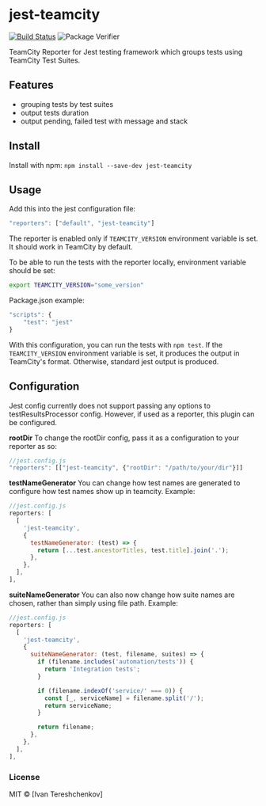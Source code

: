 # jest-teamcity

[![Build Status](https://travis-ci.org/itereshchenkov/jest-teamcity.svg?branch=master)](https://travis-ci.org/itereshchenkov/jest-teamcity)
![Package Verifier](https://github.com/itereshchenkov/jest-teamcity/workflows/Package%20Verifier/badge.svg)

TeamCity Reporter for Jest testing framework which groups tests using TeamCity Test Suites.

## Features

* grouping tests by test suites
* output tests duration
* output pending, failed test with message and stack

## Install
Install with npm: `npm install --save-dev jest-teamcity`

## Usage

Add this into the jest configuration file:
```javascript
"reporters": ["default", "jest-teamcity"]
```

The reporter is enabled only if `TEAMCITY_VERSION` environment variable is set. It should work in TeamCity by default.

To be able to run the tests with the reporter locally, environment variable should be set:

```bash
export TEAMCITY_VERSION="some_version"
```

Package.json example:
```javascript
"scripts": {
    "test": "jest"
}
```

With this configuration, you can run the tests with `npm test`. If the `TEAMCITY_VERSION` environment variable is set, it produces the output in TeamCity's format. Otherwise, standard jest output is produced.

## Configuration

Jest config currently does not support passing any options to testResultsProcessor config.
However, if used as a reporter, this plugin can be configured.

**rootDir**
To change the rootDir config, pass it as a configuration to your reporter as so:

```javascript
//jest.config.js
"reporters": [["jest-teamcity", {"rootDir": "/path/to/your/dir"}]]
```

**testNameGenerator**
You can change how test names are generated to configure how test names show up in teamcity.
Example:
```javascript
//jest.config.js
reporters: [
  [
    'jest-teamcity',
    {
      testNameGenerator: (test) => {
        return [...test.ancestorTitles, test.title].join('.');
      },
    },
  ],
],
```

**suiteNameGenerator**
You can also now change how suite names are chosen, rather than simply using file path.
Example:
```javascript
//jest.config.js
reporters: [
  [
    'jest-teamcity',
    {
      suiteNameGenerator: (test, filename, suites) => {
        if (filename.includes('automation/tests')) {
          return 'Integration tests';
        }

        if (filename.indexOf('service/' === 0)) {
          const [_, serviceName] = filename.split('/');
          return serviceName;
        }

        return filename;
      },
    },
  ],
],
```

### License

MIT © [Ivan Tereshchenkov]
